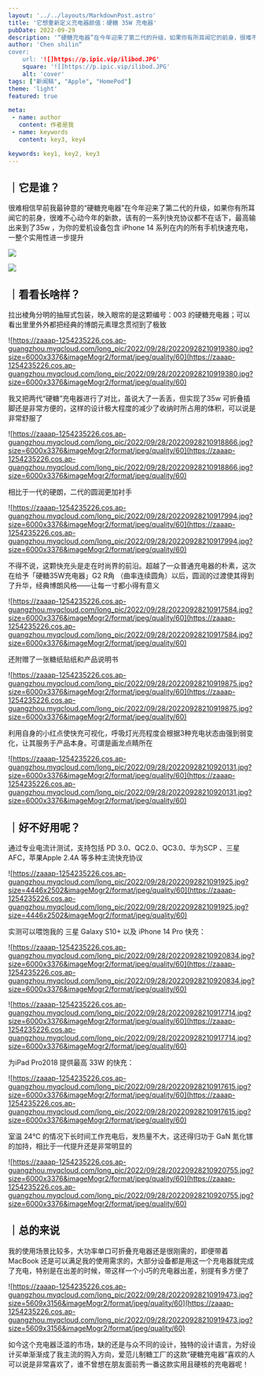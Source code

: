 ```yaml
---
layout: '../../layouts/MarkdownPost.astro'
title: '它想重新定义充电器颜值：硬糖 35W 充电器'
pubDate: 2022-09-29
description: '“硬糖充电器”在今年迎来了第二代的升级，如果你有所耳闻它的前身，很难不心动今年的新款'
author: 'Chen shilin“
cover:
    url: '![]https://p.ipic.vip/ilibod.JPG'
    square: '![]https://p.ipic.vip/ilibod.JPG'
    alt: 'cover'
tags: ["新闻稿", "Apple", "HomePod"] 
theme: 'light'
featured: true

meta:
 - name: author
   content: 作者是我
 - name: keywords
   content: key3, key4

keywords: key1, key2, key3
---
```


## ｜它是谁？

很难相信早前我最钟意的“硬糖充电器”在今年迎来了第二代的升级，如果你有所耳闻它的前身，很难不心动今年的新款，该有的一系列快充协议都不在话下，最高输出来到了35w ，为你的爱机设备包含 iPhone 14 系列在内的所有手机快速充电，一整个实用性进一步提升

![](https://zaaap-1254235226.cos.ap-guangzhou.myqcloud.com/long_pic/2022/09/28/2022092821091989.jpg?size=6000x3376&imageMogr2/format/jpeg/quality/60)

![](https://zaaap-1254235226.cos.ap-guangzhou.myqcloud.com/long_pic/2022/09/28/20220928210921166.jpg?size=6000x3376&imageMogr2/format/jpeg/quality/60)

## ｜看看长啥样？

拉出棱角分明的抽屉式包装，映入眼帘的是这颗编号：003 的硬糖充电器；可以看出里里外外都把经典的博朗元素理念贯彻到了极致

![https://zaaap-1254235226.cos.ap-guangzhou.myqcloud.com/long_pic/2022/09/28/20220928210919380.jpg?size=6000x3376&imageMogr2/format/jpeg/quality/60](https://zaaap-1254235226.cos.ap-guangzhou.myqcloud.com/long_pic/2022/09/28/20220928210919380.jpg?size=6000x3376&imageMogr2/format/jpeg/quality/60)

我又把两代“硬糖”充电器进行了对比，虽说大了一丢丢，但实现了35w 可折叠插脚还是非常方便的，这样的设计极大程度的减少了收纳时所占用的体积，可以说是非常舒服了

![https://zaaap-1254235226.cos.ap-guangzhou.myqcloud.com/long_pic/2022/09/28/20220928210918866.jpg?size=6000x3376&imageMogr2/format/jpeg/quality/60](https://zaaap-1254235226.cos.ap-guangzhou.myqcloud.com/long_pic/2022/09/28/20220928210918866.jpg?size=6000x3376&imageMogr2/format/jpeg/quality/60)

相比于一代的硬朗，二代的圆润更加衬手

![https://zaaap-1254235226.cos.ap-guangzhou.myqcloud.com/long_pic/2022/09/28/20220928210917994.jpg?size=6000x3376&imageMogr2/format/jpeg/quality/60](https://zaaap-1254235226.cos.ap-guangzhou.myqcloud.com/long_pic/2022/09/28/20220928210917994.jpg?size=6000x3376&imageMogr2/format/jpeg/quality/60)

不得不说，这颗快充头是走在时尚界的前沿。超越了一众普通充电器的朴素，这次在给予「硬糖35W充电器」G2 R角 （曲率连续圆角）以后，圆润的过渡使其得到了升华，经典博朗风格——让每一寸都小得有意义

![https://zaaap-1254235226.cos.ap-guangzhou.myqcloud.com/long_pic/2022/09/28/20220928210917584.jpg?size=6000x3376&imageMogr2/format/jpeg/quality/60](https://zaaap-1254235226.cos.ap-guangzhou.myqcloud.com/long_pic/2022/09/28/20220928210917584.jpg?size=6000x3376&imageMogr2/format/jpeg/quality/60)

还附赠了一张糖纸贴纸和产品说明书

![https://zaaap-1254235226.cos.ap-guangzhou.myqcloud.com/long_pic/2022/09/28/20220928210919875.jpg?size=6000x3376&imageMogr2/format/jpeg/quality/60](https://zaaap-1254235226.cos.ap-guangzhou.myqcloud.com/long_pic/2022/09/28/20220928210919875.jpg?size=6000x3376&imageMogr2/format/jpeg/quality/60)

利用自身的小红点使快充可视化，呼吸灯光亮程度会根据3种充电状态由强到弱变化，让其服务于产品本身。可谓是画龙点睛所在

![https://zaaap-1254235226.cos.ap-guangzhou.myqcloud.com/long_pic/2022/09/28/20220928210920131.jpg?size=6000x3376&imageMogr2/format/jpeg/quality/60](https://zaaap-1254235226.cos.ap-guangzhou.myqcloud.com/long_pic/2022/09/28/20220928210920131.jpg?size=6000x3376&imageMogr2/format/jpeg/quality/60)

## ｜好不好用呢？

通过专业电流计测试，支持包括 PD 3.0、QC2.0、QC3.0、华为SCP 、三星AFC，苹果Apple 2.4A 等多种主流快充协议

![https://zaaap-1254235226.cos.ap-guangzhou.myqcloud.com/long_pic/2022/09/28/2022092821091925.jpg?size=4446x2502&imageMogr2/format/jpeg/quality/60](https://zaaap-1254235226.cos.ap-guangzhou.myqcloud.com/long_pic/2022/09/28/2022092821091925.jpg?size=4446x2502&imageMogr2/format/jpeg/quality/60)

实测可以喂饱我的 三星 Galaxy S10+ 以及 iPhone 14 Pro 快充：

![https://zaaap-1254235226.cos.ap-guangzhou.myqcloud.com/long_pic/2022/09/28/20220928210920834.jpg?size=6000x3376&imageMogr2/format/jpeg/quality/60](https://zaaap-1254235226.cos.ap-guangzhou.myqcloud.com/long_pic/2022/09/28/20220928210920834.jpg?size=6000x3376&imageMogr2/format/jpeg/quality/60)

![https://zaaap-1254235226.cos.ap-guangzhou.myqcloud.com/long_pic/2022/09/28/20220928210917714.jpg?size=6000x3376&imageMogr2/format/jpeg/quality/60](https://zaaap-1254235226.cos.ap-guangzhou.myqcloud.com/long_pic/2022/09/28/20220928210917714.jpg?size=6000x3376&imageMogr2/format/jpeg/quality/60)

为iPad Pro2018 提供最高 33W 的快充：

![https://zaaap-1254235226.cos.ap-guangzhou.myqcloud.com/long_pic/2022/09/28/20220928210917615.jpg?size=6000x3376&imageMogr2/format/jpeg/quality/60](https://zaaap-1254235226.cos.ap-guangzhou.myqcloud.com/long_pic/2022/09/28/20220928210917615.jpg?size=6000x3376&imageMogr2/format/jpeg/quality/60)

室温 24℃ 的情况下长时间工作充电后，发热量不大，这还得归功于 GaN 氮化镓的加持，相比于一代提升还是非常明显的

![https://zaaap-1254235226.cos.ap-guangzhou.myqcloud.com/long_pic/2022/09/28/20220928210920755.jpg?size=6000x3376&imageMogr2/format/jpeg/quality/60](https://zaaap-1254235226.cos.ap-guangzhou.myqcloud.com/long_pic/2022/09/28/20220928210920755.jpg?size=6000x3376&imageMogr2/format/jpeg/quality/60)

## ｜总的来说

我的使用场景比较多，大功率单口可折叠充电器还是很刚需的，即便带着 MacBook 还是可以满足我的使用需求的，大部分设备都是用这一个充电器就完成了充电，特别是在出差的时候，带这样一个小巧的充电器出差，别提有多方便了

![https://zaaap-1254235226.cos.ap-guangzhou.myqcloud.com/long_pic/2022/09/28/20220928210919473.jpg?size=5609x3156&imageMogr2/format/jpeg/quality/60](https://zaaap-1254235226.cos.ap-guangzhou.myqcloud.com/long_pic/2022/09/28/20220928210919473.jpg?size=5609x3156&imageMogr2/format/jpeg/quality/60)

如今这个充电器泛滥的市场，缺的还是与众不同的设计，独特的设计语言，为好设计买单渐渐成了我主流的购入方向，爱范儿制糖工厂的这款“硬糖充电器”喜欢的人可以说是非常喜欢了，谁不曾想在朋友面前秀一番这款实用且硬核的充电器呢！
